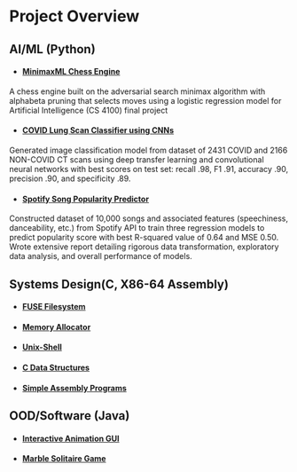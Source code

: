 # Project Overview

## AI/ML (Python)
 - #### [MinimaxML Chess Engine](https://github.com/sam-zlota/chess-engine)
A chess engine built on the adversarial search minimax algorithm with alphabeta pruning that selects moves using a logistic regression model for Artificial Intelligence (CS 4100) final project
 - #### [COVID Lung Scan Classifier using CNNs](https://github.com/sam-zlota/covid-lung-scan-classifer)
Generated image classification model from dataset of 2431 COVID and 2166 NON-COVID CT scans using deep transfer learning and convolutional neural networks with best scores on test set: recall .98, F1 .91, accuracy .90, precision .90, and specificity .89. 
 - #### [Spotify Song Popularity Predictor](https://github.com/sam-zlota/spotify-song-popularity-predictor)
Constructed dataset of 10,000 songs and associated features (speechiness, danceability, etc.) from Spotify API to train three regression models to predict popularity score with best R-squared value of 0.64 and MSE 0.50. Wrote extensive report detailing rigorous data transformation, exploratory data analysis, and overall performance of models.
## Systems Design(C, X86-64 Assembly)
  - #### [FUSE Filesystem](https://github.com/sam-zlota/filesystem)
  - #### [Memory Allocator](https://github.com/sam-zlota/Memory-Allocator)
  - #### [Unix-Shell](https://github.com/sam-zlota/unix-shell)
  - #### [C Data Structures](https://github.com/sam-zlota/data-strcutures)
  - #### [Simple Assembly Programs](https://github.com/sam-zlota/assembly-programs)
## OOD/Software (Java)
  - #### [Interactive Animation GUI](https://github.com/sam-zlota/animation-gui)
  - #### [Marble Solitaire Game](https://github.com/sam-zlota/marble-solitaire)



<!--
**sam-zlota/sam-zlota** is a ✨ _special_ ✨ repository because its `README.md` (this file) appears on your GitHub profile.

Here are some ideas to get you started:

- 🔭 I’m currently working on ...
- 🌱 I’m currently learning ...
- 👯 I’m looking to collaborate on ...
- 🤔 I’m looking for help with ...
- 💬 Ask me about ...
- 📫 How to reach me: ...
- 😄 Pronouns: ...
- ⚡ Fun fact: ...
-->
